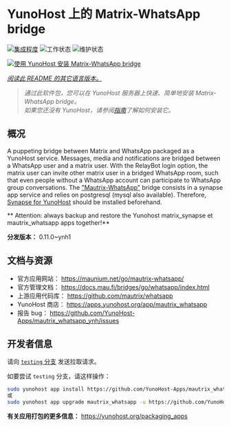 <!--
注意：此 README 由 <https://github.com/YunoHost/apps/tree/master/tools/readme_generator> 自动生成
请勿手动编辑。
-->

# YunoHost 上的 Matrix-WhatsApp bridge

[![集成程度](https://dash.yunohost.org/integration/mautrix_whatsapp.svg)](https://ci-apps.yunohost.org/ci/apps/mautrix_whatsapp/) ![工作状态](https://ci-apps.yunohost.org/ci/badges/mautrix_whatsapp.status.svg) ![维护状态](https://ci-apps.yunohost.org/ci/badges/mautrix_whatsapp.maintain.svg)

[![使用 YunoHost 安装 Matrix-WhatsApp bridge](https://install-app.yunohost.org/install-with-yunohost.svg)](https://install-app.yunohost.org/?app=mautrix_whatsapp)

*[阅读此 README 的其它语言版本。](./ALL_README.md)*

> *通过此软件包，您可以在 YunoHost 服务器上快速、简单地安装 Matrix-WhatsApp bridge。*  
> *如果您还没有 YunoHost，请参阅[指南](https://yunohost.org/install)了解如何安装它。*

## 概况

A puppeting bridge between Matrix and WhatsApp packaged as a YunoHost service.
Messages, media and notifications are bridged between a WhatsApp user and a matrix user.
With the RelayBot login option, the matrix user can invite other matrix user in a bridged WhatsApp room, such that even people without a WhatsApp account can participate to WhatsApp group conversations.
The ["Mautrix-WhatsApp"](https://docs.mau.fi/bridges/go/whatsapp/index.html) bridge consists in a synapse app service and relies on postgresql (mysql also available).
Therefore, [Synapse for YunoHost](https://github.com/YunoHost-Apps/synapse_ynh) should be installed beforehand.

** Attention: always backup and restore the Yunohost matrix_synapse et mautrix_whatsapp apps together!**


**分发版本：** 0.11.0~ynh1
## 文档与资源

- 官方应用网站： <https://maunium.net/go/mautrix-whatsapp/>
- 官方管理文档： <https://docs.mau.fi/bridges/go/whatsapp/index.html>
- 上游应用代码库： <https://github.com/mautrix/whatsapp>
- YunoHost 商店： <https://apps.yunohost.org/app/mautrix_whatsapp>
- 报告 bug： <https://github.com/YunoHost-Apps/mautrix_whatsapp_ynh/issues>

## 开发者信息

请向 [`testing` 分支](https://github.com/YunoHost-Apps/mautrix_whatsapp_ynh/tree/testing) 发送拉取请求。

如要尝试 `testing` 分支，请这样操作：

```bash
sudo yunohost app install https://github.com/YunoHost-Apps/mautrix_whatsapp_ynh/tree/testing --debug
或
sudo yunohost app upgrade mautrix_whatsapp -u https://github.com/YunoHost-Apps/mautrix_whatsapp_ynh/tree/testing --debug
```

**有关应用打包的更多信息：** <https://yunohost.org/packaging_apps>
